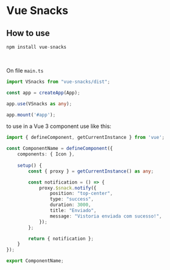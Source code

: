 # Vue Snacks

## How to use

```js
npm install vue-snacks
```

<br>

On file `main.ts`
```ts
import VSnacks from "vue-snacks/dist";

const app = createApp(App);

app.use(VSnacks as any);

app.mount('#app');
```

to use in a Vue 3 component use like this:
```ts
import { defineComponent, getCurrentInstance } from 'vue';

const ComponentName = defineComponent({
    components: { Icon },
    
    setup() {
        const { proxy } = getCurrentInstance() as any;

        const notification = () => {
            proxy.$snack.notify({
                position: "top-center",
                type: "success",
                duration: 3000,
                title: "Enviado",
                message: "Vistoria enviada com sucesso!",
            });
        };

        return { notification };
    }
});

export ComponentName;
```